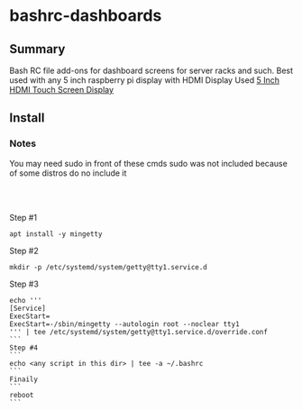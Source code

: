 # bashrc-dashboards

## Summary
Bash RC file add-ons for dashboard screens for server racks and such.
Best used with any 5 inch raspberry pi display with HDMI
Display Used [5 Inch HDMI Touch Screen Display](https://www.amazon.com/Touchscreen-Raspberry-Compatible-Raspbian-RetroPie/dp/B091FYFNV8/ref=sr_1_13?dib=eyJ2IjoiMSJ9.VkxTnEipszQPqFT773lF7lXBpwpk66O0iVZP7S0Sis74gPdv7T7JD_5q1WE-_fXws_jE78B5BQIVssaqjFz8iTnopADxRx9JzDZGgbZ-l5FHIWEBofz26T25V9HnX3PWMToFNrp6c3qxBpp1usB4aaytpWyNe1A2Aae9luItzNLiK6_DOmWAtfBrDD6gaIF2YlXiWX7_wzS_wNj4Mqc_rNwJo7q-hI3KvYXPsqg9q3k.OacPaJoHjZaP74MIZzVdPHlipfH3XfUYfGCIA2g-o3k&dib_tag=se&keywords=5%2Binch%2Braspberry%2Bpi%2Bdisplay&qid=1723652831&sr=8-13&th=1)


## Install

### Notes
You may need sudo in front of these cmds
sudo was not included because of some distros do no include it

<br/>
<br/>

Step #1
```
apt install -y mingetty
```
Step #2

```
mkdir -p /etc/systemd/system/getty@tty1.service.d

```
Step #3
````
echo '''
[Service]
ExecStart=
ExecStart=-/sbin/mingetty --autologin root --noclear tty1
''' | tee /etc/systemd/system/getty@tty1.service.d/override.conf
```
Step #4
```
echo <any script in this dir> | tee -a ~/.bashrc
```
Finaily
```
reboot
```
